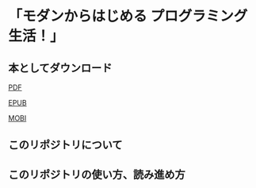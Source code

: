 # 「モダンからはじめる プログラミング生活！」

## 本としてダウンロード

[PDF](https://gitlab.com/api/v4/projects/DevLifeFromModernWay%2Fdevlifefrommodernway.gitlab.io/releases/permalink/latest/downloads/book.pdf)

[EPUB](https://gitlab.com/api/v4/projects/DevLifeFromModernWay%2Fdevlifefrommodernway.gitlab.io/releases/permalink/latest/downloads/book.epub)

[MOBI](https://gitlab.com/api/v4/projects/DevLifeFromModernWay%2Fdevlifefrommodernway.gitlab.io/releases/permalink/latest/downloads/book.mobi)

## このリポジトリについて

## このリポジトリの使い方、読み進め方
